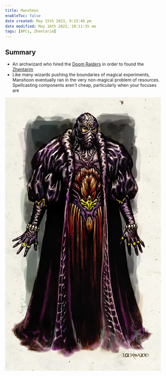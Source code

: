 ```yaml
---
title: Manshoon
enableToc: false
date created: May 15th 2023, 9:23:40 pm
date modified: May 16th 2023, 10:11:35 am
tags: [NPCs, Zhentarim]
---
```

## Summary
- An archwizard who hired the [Doom Raiders](Doom%20Raiders.md) in order to found the [Zhentarim](Zhentarim.md)
- Like many wizards pushing the boundaries of magical experiments, Manshoon eventually ran in the very non-magical problem of resources. Spellcasting components aren't cheap, particularly when your focuses are

![Pasted image 20230515212419](attachments/Pasted%20image%2020230515212419.png)
